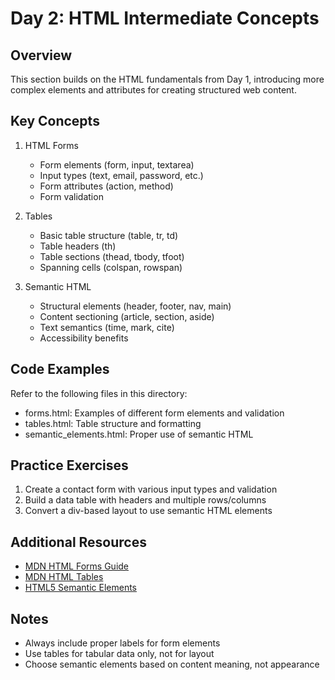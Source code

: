 # Day 2: HTML Intermediate Concepts

## Overview
This section builds on the HTML fundamentals from Day 1, introducing more complex elements and attributes for creating structured web content.

## Key Concepts
1. HTML Forms
   - Form elements (form, input, textarea)
   - Input types (text, email, password, etc.)
   - Form attributes (action, method)
   - Form validation

2. Tables
   - Basic table structure (table, tr, td)
   - Table headers (th)
   - Table sections (thead, tbody, tfoot)
   - Spanning cells (colspan, rowspan)

3. Semantic HTML
   - Structural elements (header, footer, nav, main)
   - Content sectioning (article, section, aside)
   - Text semantics (time, mark, cite)
   - Accessibility benefits

## Code Examples
Refer to the following files in this directory:
- forms.html: Examples of different form elements and validation
- tables.html: Table structure and formatting
- semantic_elements.html: Proper use of semantic HTML

## Practice Exercises
1. Create a contact form with various input types and validation
2. Build a data table with headers and multiple rows/columns
3. Convert a div-based layout to use semantic HTML elements

## Additional Resources
- [MDN HTML Forms Guide](https://developer.mozilla.org/en-US/docs/Learn/Forms)
- [MDN HTML Tables](https://developer.mozilla.org/en-US/docs/Learn/HTML/Tables)
- [HTML5 Semantic Elements](https://www.w3schools.com/html/html5_semantic_elements.asp)

## Notes
- Always include proper labels for form elements
- Use tables for tabular data only, not for layout
- Choose semantic elements based on content meaning, not appearance